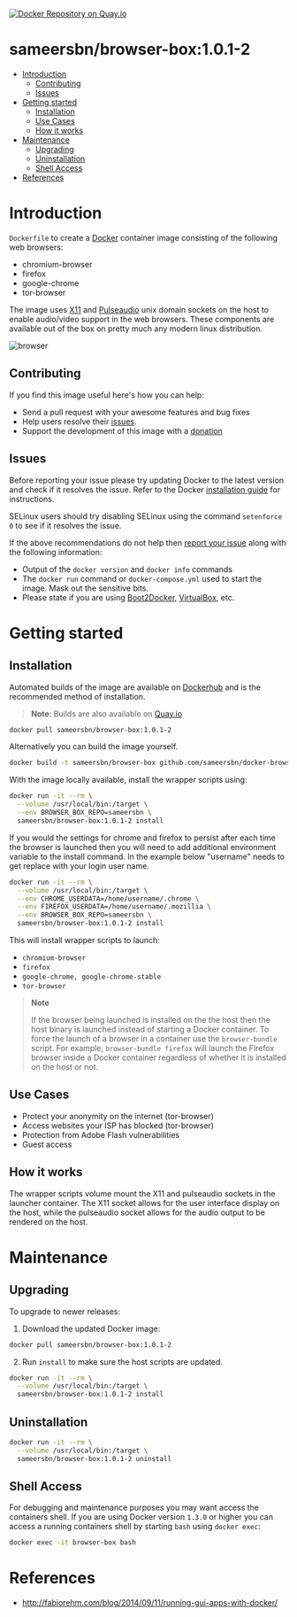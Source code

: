 [![Docker Repository on Quay.io](https://quay.io/repository/sameersbn/browser-box/status "Docker Repository on Quay.io")](https://quay.io/repository/sameersbn/browser-box)

# sameersbn/browser-box:1.0.1-2

- [Introduction](#introduction)
  - [Contributing](#contributing)
  - [Issues](#issues)
- [Getting started](#getting-started)
  - [Installation](#installation)
  - [Use Cases](#use-case)
  - [How it works](#how-it-works)
- [Maintenance](#maintenance)
  - [Upgrading](#upgrading)
  - [Uninstallation](#uninstallation)
  - [Shell Access](#shell-access)
- [References](#references)

# Introduction

`Dockerfile` to create a [Docker](https://www.docker.com/) container image consisting of the following web browsers:

 - chromium-browser
 - firefox
 - google-chrome
 - tor-browser

The image uses [X11](http://www.x.org) and [Pulseaudio](http://www.freedesktop.org/wiki/Software/PulseAudio/) unix domain sockets on the host to enable audio/video support in the web browsers. These components are available out of the box on pretty much any modern linux distribution.

![browser](https://cloud.githubusercontent.com/assets/410147/4377777/2ccda3d2-4352-11e4-9314-122e4f58a30c.gif)

## Contributing

If you find this image useful here's how you can help:

- Send a pull request with your awesome features and bug fixes
- Help users resolve their [issues](../../issues?q=is%3Aopen+is%3Aissue).
- Support the development of this image with a [donation](http://www.damagehead.com/donate/)

## Issues

Before reporting your issue please try updating Docker to the latest version and check if it resolves the issue. Refer to the Docker [installation guide](https://docs.docker.com/installation) for instructions.

SELinux users should try disabling SELinux using the command `setenforce 0` to see if it resolves the issue.

If the above recommendations do not help then [report your issue](../../issues/new) along with the following information:

- Output of the `docker version` and `docker info` commands
- The `docker run` command or `docker-compose.yml` used to start the image. Mask out the sensitive bits.
- Please state if you are using [Boot2Docker](http://www.boot2docker.io), [VirtualBox](https://www.virtualbox.org), etc.

# Getting started

## Installation

Automated builds of the image are available on [Dockerhub](https://hub.docker.com/r/sameersbn/browser-box) and is the recommended method of installation.

> **Note**: Builds are also available on [Quay.io](https://quay.io/repository/sameersbn/browser-box)

```bash
docker pull sameersbn/browser-box:1.0.1-2
```

Alternatively you can build the image yourself.

```bash
docker build -t sameersbn/browser-box github.com/sameersbn/docker-browser-box
```

With the image locally available, install the wrapper scripts using:

```bash
docker run -it --rm \
  --volume /usr/local/bin:/target \
  --env BROWSER_BOX_REPO=sameersbn \
  sameersbn/browser-box:1.0.1-2 install
```

If you would the settings for chrome and firefox to persist
after each time the browser is launched then you will need to add additional environment variable to the install command. In the example below "username" needs to get replace with your login user name.

```bash
docker run -it --rm \
  --volume /usr/local/bin:/target \
  --env CHROME_USERDATA=/home/username/.chrome \
  --env FIREFOX_USERDATA=/home/username/.mozillia \
  --env BROWSER_BOX_REPO=sameersbn \
  sameersbn/browser-box:1.0.1-2 install
```


This will install wrapper scripts to launch:

- `chromium-browser`
- `firefox`
- `google-chrome, google-chrome-stable`
- `tor-browser`

> **Note**
>
> If the browser being launched is installed on the the host then the host binary is launched instead of starting a Docker container. To force the launch of a browser in a container use the `browser-bundle` script. For example, `browser-bundle firefox` will launch the Firefox browser inside a Docker container regardless of whether it is installed on the host or not.

## Use Cases

- Protect your anonymity on the internet (tor-browser)
- Access websites your ISP has blocked (tor-browser)
- Protection from Adobe Flash vulnerabilities
- Guest access

## How it works

The wrapper scripts volume mount the X11 and pulseaudio sockets in the launcher container. The X11 socket allows for the user interface display on the host, while the pulseaudio socket allows for the audio output to be rendered on the host.

# Maintenance

## Upgrading

To upgrade to newer releases:

  1. Download the updated Docker image:

  ```bash
  docker pull sameersbn/browser-box:1.0.1-2
  ```

  2. Run `install` to make sure the host scripts are updated.

  ```bash
  docker run -it --rm \
    --volume /usr/local/bin:/target \
    sameersbn/browser-box:1.0.1-2 install
  ```

## Uninstallation

```bash
docker run -it --rm \
  --volume /usr/local/bin:/target \
  sameersbn/browser-box:1.0.1-2 uninstall
```

## Shell Access

For debugging and maintenance purposes you may want access the containers shell. If you are using Docker version `1.3.0` or higher you can access a running containers shell by starting `bash` using `docker exec`:

```bash
docker exec -it browser-box bash
```

# References

- http://fabiorehm.com/blog/2014/09/11/running-gui-apps-with-docker/

